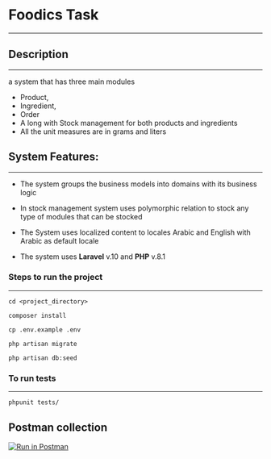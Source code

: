 # Foodics Task

--- 

## Description

---
a system that has three main modules

- Product,
- Ingredient,
- Order
- A long with Stock management for both products and
  ingredients
- All the unit measures are in grams and liters

## System Features:

---

- The system groups the business models into domains with its business logic

- In stock management system uses polymorphic relation to stock any type of modules that can be stocked

- The System uses localized content to locales Arabic and English with Arabic as default locale

- The system uses **Laravel** v.10 and **PHP** v.8.1

### Steps to run the project

---

    cd <project_directory>

    composer install

    cp .env.example .env

    php artisan migrate

    php artisan db:seed 

### To run tests

---

    phpunit tests/

## Postman collection

[![Run in Postman](https://run.pstmn.io/button.svg)](https://app.getpostman.com/run-collection/740199-fa6df755-28f1-464f-b4f0-015e38787201?action=collection%2Ffork&source=rip_markdown&collection-url=entityId%3D740199-fa6df755-28f1-464f-b4f0-015e38787201%26entityType%3Dcollection%26workspaceId%3D1a73e2b3-b2a4-4c3e-ba78-134d9fc6b81a)
